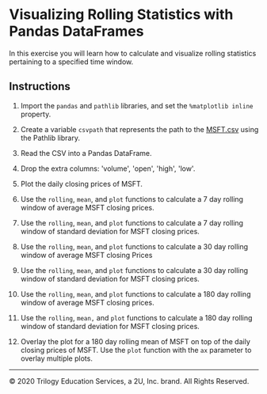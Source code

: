 # Visualizing Rolling Statistics with Pandas DataFrames

In this exercise you will learn how to calculate and visualize rolling statistics pertaining to a specified time window.

## Instructions

1. Import the `pandas` and `pathlib` libraries, and set the `%matplotlib inline` property.

2. Create a variable `csvpath` that represents the path to the [MSFT.csv](Resources/MSFT.csv) using the Pathlib library.

3. Read the CSV into a Pandas DataFrame.

4. Drop the extra columns: 'volume', 'open', 'high', 'low'.

5. Plot the daily closing prices of MSFT.

6. Use the `rolling`, `mean`, and `plot` functions to calculate a 7 day rolling window of average MSFT closing prices.

7. Use the `rolling`, `mean`, and `plot` functions to calculate a 7 day rolling window of standard deviation for MSFT closing prices.

8. Use the `rolling`, `mean`, and `plot` functions to calculate a 30 day rolling window of average MSFT closing Prices

9. Use the `rolling`, `mean`, and `plot` functions to calculate a 30 day rolling window of standard deviation for MSFT closing prices.

10. Use the `rolling`, `mean`, and `plot` functions to calculate a 180 day rolling window of average MSFT closing prices.

11. Use the `rolling`, `mean,` and `plot` functions to calculate a 180 day rolling window of standard deviation for MSFT closing prices.

12. Overlay the plot for a 180 day rolling mean of MSFT on top of the daily closing prices of MSFT. Use the `plot` function with the `ax` parameter to overlay multiple plots.

---

© 2020 Trilogy Education Services, a 2U, Inc. brand. All Rights Reserved.
